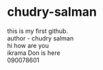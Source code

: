 # chudry-salman
this is my first github.
<br>
author - chudry salman
<br>
hi how are you
<br>
ikrama Don is here 
<br>
090078601
